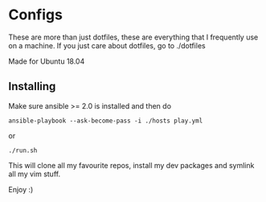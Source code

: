 # Configs

These are more than just dotfiles, these are everything that I frequently use on a machine.
If you just care about dotfiles, go to ./dotfiles

Made for Ubuntu 18.04

## Installing

Make sure ansible >= 2.0 is installed and then do

```
ansible-playbook --ask-become-pass -i ./hosts play.yml
```

or

```
./run.sh
```

This will clone all my favourite repos, install my dev packages and symlink all my vim stuff.

Enjoy :)
